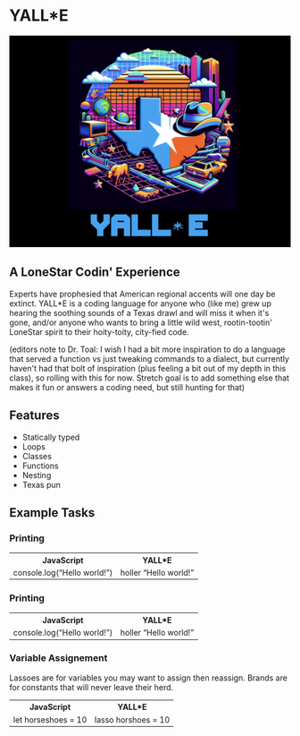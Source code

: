 # YALL\*E

![](images/logo/logo.001.png)

## A LoneStar Codin' Experience

Experts have prophesied that American regional accents will one day be extinct. YALL\*E is a coding language for anyone who (like me) grew up hearing the soothing sounds of a Texas drawl and will miss it when it's gone, and/or anyone who wants to bring a little wild west, rootin-tootin' LoneStar spirit to their hoity-toity, city-fied code.

(editors note to Dr. Toal: I wish I had a bit more inspiration to do a language that served a function vs just tweaking commands to a dialect, but currently haven't had that bolt of inspiration (plus feeling a bit out of my depth in this class), so rolling with this for now. Stretch goal is to add something else that makes it fun or answers a coding need, but still hunting for that)

## Features

- Statically typed
- Loops
- Classes
- Functions
- Nesting
- Texas pun

## Example Tasks

### Printing

<table>
<tr> <th>JavaScript</th><th>YALL*E</th>
</tr>
<tr>
<td>
console.log(“Hello world!”)
</td>
<td>
holler “Hello world!”
</td>
<tr>
</table>

### Printing

<table>
<tr> <th>JavaScript</th><th>YALL*E</th><tr>
</tr>
<td>
console.log(“Hello world!”)
</td>
<td>
holler “Hello world!”
</td>
</table>

### Variable Assignement

Lassoes are for variables you may want to assign then reassign. Brands are for constants that will never leave their herd.

<table>
<tr> 
<th>JavaScript</th>
<th>YALL*E</th><tr>
</tr>
<tr>
<td>
let horseshoes = 10
</td>
<td>
lasso horshoes = 10
</td>
</tr>
</table>
